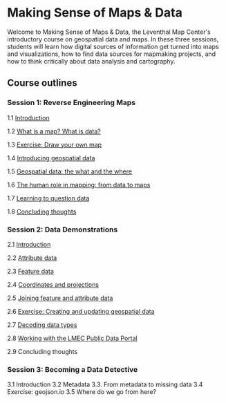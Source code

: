 # Making Sense of Maps & Data

Welcome to Making Sense of Maps & Data, the Leventhal Map Center's introductory course on geospatial data and maps. In these three sessions, students will learn how digital sources of information get turned into maps and visualizations, how to find data sources for mapmaking projects, and how to think critically about data analysis and cartography. 

## Course outlines

### Session 1: Reverse Engineering Maps
1.1 [Introduction](./session-1/#session-1-reverse-engineering-maps)

1.2 [What is a map? What is data?](./session-1/part-1.html#what-is-a-map-what-is-data)

1.3 [Exercise: Draw your own map](./session-1/part-2.html#exercise-draw-your-own-map)

1.4 [Introducing geospatial data](./session-1/part-3.html#introducing-geospatial-data)

1.5 [Geospatial data: the what and the where](./session-1/part-4.html#geospatial-data-the-what-and-the-where)

1.6 [The human role in mapping: from data to maps](./session-1/part-5.html#the-human-role-in-mapping-from-data-to-maps)

1.7 [Learning to question data](./session-1/part-6.html#learning-to-question-data)

1.8 [Concluding thoughts](./session-1/part-7.html#concluding-thoughts)

### Session 2: Data Demonstrations
2.1 [Introduction](./session-2/#session-2-data-demonstrations)

2.2 [Attribute data](./session-2/part-1.html#attribute-data)

2.3 [Feature data](./session-2/part-2.html#feature-data)

2.4 [Coordinates and projections](./session-2/part-3.html#coordinates-and-projections)

2.5 [Joining feature and attribute data](./session-2/part-4.html#joining-feature-and-attribute-data)

2.6 [Exercise: Creating and updating geospatial data](./session-2/part-5.html#exercise-creating-and-updating-geospatial-data)

2.7 [Decoding data types](./session-2/part-6.html#decoding-data-types)

2.8 [Working with the LMEC Public Data Portal](./session-2/part-7.html#introducing-the-lmec-public-data-portal)

2.9 Concluding thoughts

### Session 3: Becoming a Data Detective
3.1 Introduction
3.2 Metadata
3.3. From metadata to missing data
3.4 Exercise: geojson.io
3.5 Where do we go from here?
